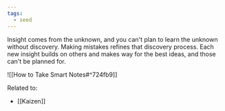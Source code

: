 ```yaml
---
tags:
  - seed
---
```

Insight comes from the unknown, and you can't plan to learn the unknown without discovery. Making mistakes refines that discovery process. Each new insight builds on others and makes way for the best ideas, and those can't be planned for.

![[How to Take Smart Notes#^724fb9]]

Related to:
- [[Kaizen]]